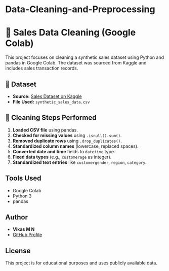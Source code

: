 # Data-Cleaning-and-Preprocessing
# 🧹 Sales Data Cleaning (Google Colab)

This project focuses on cleaning a synthetic sales dataset using Python and pandas in Google Colab. The dataset was sourced from Kaggle and includes sales transaction records.

## 📁 Dataset

- **Source:** [Sales Dataset on Kaggle](https://www.kaggle.com/datasets/mdsadikujjamanshihab/sales-dataset)
- **File Used:** `synthetic_sales_data.csv`

## 🔧 Cleaning Steps Performed

1. **Loaded CSV file** using pandas.
2. **Checked for missing values** using `.isnull().sum()`.
3. **Removed duplicate rows** using `.drop_duplicates()`.
4. **Standardized column names** (lowercase, replaced spaces).
5. **Converted date and time** fields to `datetime` type.
6. **Fixed data types** (e.g., `customerage` as integer).
7. **Standardized text entries** like `customergender`, `region`, `category`.

##  Tools Used

- Google Colab
- Python 3
- pandas

##  Author

- **Vikas M N**
- [GitHub Profile](https://github.com/VIKASMN77)

## License

This project is for educational purposes and uses publicly available data.
